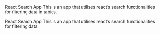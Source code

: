 React Search App
This is an app that utilises react's search functionalities for filtering data in tables.

React Search App
This is an app that utilises react's search functionalities for filtering data
